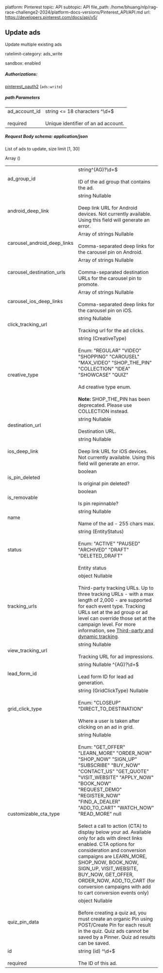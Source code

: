 platform: Pinterest
topic: API
subtopic: API
file_path: /home/bhuang/nlp/rag-race-challenge2-2024/platform-docs-versions/Pinterest_API/API.md
url: https://developers.pinterest.com/docs/api/v5/


## [](#operation/ads/update)Update ads

Update multiple existing ads

ratelimit-category: ads\_write

sandbox: enabled

##### Authorizations:

[pinterest\_oauth2](#section/Authentication/pinterest_oauth2) (`ads:write`)

##### path Parameters

|     |     |
| --- | --- |
| ad\_account\_id<br><br>required | string <= 18 characters ^\\d+$<br><br>Unique identifier of an ad account. |

##### Request Body schema: application/json

List of ads to update, size limit \[1, 30\]

Array ()

|     |     |
| --- | --- |
| ad\_group\_id | string^(AG)?\\d+$<br><br>ID of the ad group that contains the ad. |
| android\_deep\_link | string Nullable<br><br>Deep link URL for Android devices. Not currently available. Using this field will generate an error. |
| carousel\_android\_deep\_links | Array of strings Nullable<br><br>Comma-separated deep links for the carousel pin on Android. |
| carousel\_destination\_urls | Array of strings Nullable<br><br>Comma-separated destination URLs for the carousel pin to promote. |
| carousel\_ios\_deep\_links | Array of strings Nullable<br><br>Comma-separated deep links for the carousel pin on iOS. |
| click\_tracking\_url | string Nullable<br><br>Tracking url for the ad clicks. |
| creative\_type | string (CreativeType)<br><br>Enum: "REGULAR" "VIDEO" "SHOPPING" "CAROUSEL" "MAX\_VIDEO" "SHOP\_THE\_PIN" "COLLECTION" "IDEA" "SHOWCASE" "QUIZ"<br><br>Ad creative type enum.<br><br>**Note:** SHOP\_THE\_PIN has been deprecated. Please use COLLECTION instead. |
| destination\_url | string Nullable<br><br>Destination URL. |
| ios\_deep\_link | string Nullable<br><br>Deep link URL for iOS devices. Not currently available. Using this field will generate an error. |
| is\_pin\_deleted | boolean<br><br>Is original pin deleted? |
| is\_removable | boolean<br><br>Is pin repinnable? |
| name | string Nullable<br><br>Name of the ad - 255 chars max. |
| status | string (EntityStatus)<br><br>Enum: "ACTIVE" "PAUSED" "ARCHIVED" "DRAFT" "DELETED\_DRAFT"<br><br>Entity status |
| tracking\_urls | object Nullable<br><br>Third-party tracking URLs. Up to three tracking URLs - with a max length of 2,000 - are supported for each event type. Tracking URLs set at the ad group or ad level can override those set at the campaign level. For more information, see [Third-party and dynamic tracking](https://help.pinterest.com/en/business/article/third-party-and-dynamic-tracking). |
| view\_tracking\_url | string Nullable<br><br>Tracking URL for ad impressions. |
| lead\_form\_id | string Nullable ^(AG)?\\d+$<br><br>Lead form ID for lead ad generation. |
| grid\_click\_type | string (GridClickType) Nullable<br><br>Enum: "CLOSEUP" "DIRECT\_TO\_DESTINATION"<br><br>Where a user is taken after clicking on an ad in grid. |
| customizable\_cta\_type | string Nullable<br><br>Enum: "GET\_OFFER" "LEARN\_MORE" "ORDER\_NOW" "SHOP\_NOW" "SIGN\_UP" "SUBSCRIBE" "BUY\_NOW" "CONTACT\_US" "GET\_QUOTE" "VISIT\_WEBSITE" "APPLY\_NOW" "BOOK\_NOW" "REQUEST\_DEMO" "REGISTER\_NOW" "FIND\_A\_DEALER" "ADD\_TO\_CART" "WATCH\_NOW" "READ\_MORE" null<br><br>Select a call to action (CTA) to display below your ad. Available only for ads with direct links enabled. CTA options for consideration and conversion campaigns are LEARN\_MORE, SHOP\_NOW, BOOK\_NOW, SIGN\_UP, VISIT\_WEBSITE, BUY\_NOW, GET\_OFFER, ORDER\_NOW, ADD\_TO\_CART (for conversion campaigns with add to cart conversion events only) |
| quiz\_pin\_data | object Nullable<br><br>Before creating a quiz ad, you must create an organic Pin using POST/Create Pin for each result in the quiz. Quiz ads cannot be saved by a Pinner. Quiz ad results can be saved. |
| id<br><br>required | string (id) ^\\d+$<br><br>The ID of this ad. |